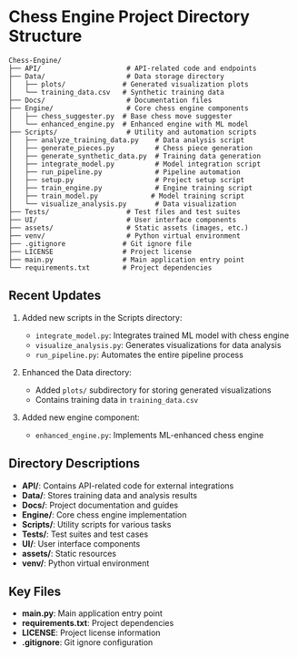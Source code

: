 # Chess Engine Project Directory Structure

```
Chess-Engine/
├── API/                     # API-related code and endpoints
├── Data/                    # Data storage directory
│   ├── plots/              # Generated visualization plots
│   └── training_data.csv   # Synthetic training data
├── Docs/                    # Documentation files
├── Engine/                  # Core chess engine components
│   ├── chess_suggester.py  # Base chess move suggester
│   └── enhanced_engine.py  # Enhanced engine with ML model
├── Scripts/                 # Utility and automation scripts
│   ├── analyze_training_data.py    # Data analysis script
│   ├── generate_pieces.py          # Chess piece generation
│   ├── generate_synthetic_data.py  # Training data generation
│   ├── integrate_model.py          # Model integration script
│   ├── run_pipeline.py             # Pipeline automation
│   ├── setup.py                    # Project setup script
│   ├── train_engine.py             # Engine training script
│   ├── train_model.py             # Model training script
│   └── visualize_analysis.py       # Data visualization
├── Tests/                   # Test files and test suites
├── UI/                      # User interface components
├── assets/                  # Static assets (images, etc.)
├── venv/                    # Python virtual environment
├── .gitignore              # Git ignore file
├── LICENSE                 # Project license
├── main.py                 # Main application entry point
└── requirements.txt        # Project dependencies
```

## Recent Updates

1. Added new scripts in the Scripts directory:
   - `integrate_model.py`: Integrates trained ML model with chess engine
   - `visualize_analysis.py`: Generates visualizations for data analysis
   - `run_pipeline.py`: Automates the entire pipeline process

2. Enhanced the Data directory:
   - Added `plots/` subdirectory for storing generated visualizations
   - Contains training data in `training_data.csv`

3. Added new engine component:
   - `enhanced_engine.py`: Implements ML-enhanced chess engine

## Directory Descriptions

- **API/**: Contains API-related code for external integrations
- **Data/**: Stores training data and analysis results
- **Docs/**: Project documentation and guides
- **Engine/**: Core chess engine implementation
- **Scripts/**: Utility scripts for various tasks
- **Tests/**: Test suites and test cases
- **UI/**: User interface components
- **assets/**: Static resources
- **venv/**: Python virtual environment

## Key Files

- **main.py**: Main application entry point
- **requirements.txt**: Project dependencies
- **LICENSE**: Project license information
- **.gitignore**: Git ignore configuration 